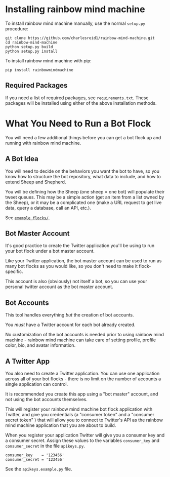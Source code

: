 # Installing rainbow mind machine

To install rainbow mind machine manually, use the 
normal `setup.py` procedure:

```
git clone https://github.com/charlesreid1/rainbow-mind-machine.git
cd rainbow-mind-machine
python setup.py build 
python setup.py install
```

To install rainbow mind machine with pip:

```
pip install rainbowmindmachine
```

## Required Packages

If you need a list of required packages, see `requirements.txt`.
These packages will be installed using either of the above 
installation methods.

# What You Need to Run a Bot Flock

You will need a few additional things before you can get a bot flock
up and running with rainbow mind machine.

## A Bot Idea

You will need to decide on the behaviors
you want the bot to have, so you know how to 
structure the bot repository, what data to include,
and how to extend Sheep and Shepherd.

You will be defining how the Sheep 
(one sheep = one bot)
will populate their tweet queues.
This may be a simple action (get an item 
from a list owned by the Sheep), 
or it may be a complicated one
(make a URL request to get live data,
query a database, call an API, etc.).

See [`example_flocks/`](/example_flocks).

## Bot Master Account

It's good practice to create the Twitter application 
you'll be using to run your bot flock under a bot master account.

Like your Twitter application, the bot master account 
can be used to run as many bot flocks as you would like,
so you don't need to make it flock-specific.

This account is also (obviously) not itself a bot,
so you can use your personal twitter account 
as the bot master account.

## Bot Accounts

This tool handles everything _but_ the creation of bot accounts. 

You _must_ have a Twitter account for each bot already created.

No customization of the bot accounts is needed 
prior to using rainbow mind machine - 
rainbow mind machine can take care of setting
profile, profile color, bio, and avatar information.

## A Twitter App

You also need to create a Twitter application.
You can use one application across all of your 
bot flocks - there is no limit on the number of 
accounts a single application can control.

It is recommended you create this app using a 
"bot master" account, and not using the bot 
accounts themselves.

This will register your rainbow mind machine bot flock 
application with Twitter, and give you credentials 
(a "consumer token" and a "consumer secret token" )
that will allow you to connect to Twitter's API
as the rainbow mind machine application that you are 
about to build.

When you register your application Twitter will give you a consumer key 
and a consumer secret. Assign these values to the variables `consumer_key`
and `consumer_secret` in the file `apikeys.py`.

```
consumer_key    = '123456'
consumer_secret = '123456'
```

See the `apikeys.example.py` file.

